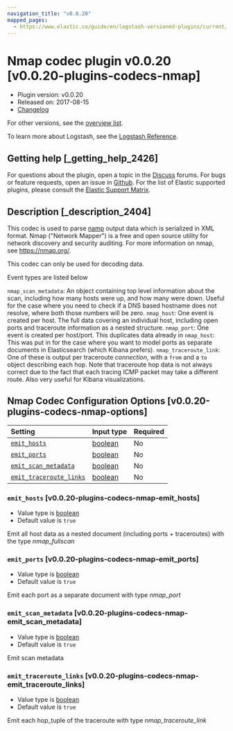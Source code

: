 ```yaml
---
navigation_title: "v0.0.20"
mapped_pages:
  - https://www.elastic.co/guide/en/logstash-versioned-plugins/current/v0.0.20-plugins-codecs-nmap.html
---
```


# Nmap codec plugin v0.0.20 [v0.0.20-plugins-codecs-nmap]

* Plugin version: v0.0.20
* Released on: 2017-08-15
* [Changelog](https://github.com/logstash-plugins/logstash-codec-nmap/blob/v0.0.20/CHANGELOG.md)

For other versions, see the [overview list](codec-nmap-index.md).

To learn more about Logstash, see the [Logstash Reference](https://www.elastic.co/guide/en/logstash/current/index.html).

## Getting help [_getting_help_2426]

For questions about the plugin, open a topic in the [Discuss](http://discuss.elastic.co) forums. For bugs or feature requests, open an issue in [Github](https://github.com/logstash-plugins/logstash-codec-nmap). For the list of Elastic supported plugins, please consult the [Elastic Support Matrix](https://www.elastic.co/support/matrix#matrix_logstash_plugins).

## Description [_description_2404]

This codec is used to parse [namp](https://nmap.org/) output data which is serialized in XML format. Nmap ("Network Mapper") is a free and open source utility for network discovery and security auditing. For more information on nmap, see <https://nmap.org/>.

This codec can only be used for decoding data.

Event types are listed below

`nmap_scan_metadata`: An object containing top level information about the scan, including how many hosts were up, and how many were down. Useful for the case where you need to check if a DNS based hostname does not resolve, where both those numbers will be zero. `nmap_host`: One event is created per host. The full data covering an individual host, including open ports and traceroute information as a nested structure. `nmap_port`: One event is created per host/port. This duplicates data already in `nmap_host`: This was put in for the case where you want to model ports as separate documents in Elasticsearch (which Kibana prefers). `nmap_traceroute_link`: One of these is output per traceroute *connection*, with a `from` and a `to` object describing each hop. Note that traceroute hop data is not always correct due to the fact that each tracing ICMP packet may take a different route. Also very useful for Kibana visualizations.

## Nmap Codec Configuration Options [v0.0.20-plugins-codecs-nmap-options]

| Setting | Input type | Required |
| :- | :- | :- |
| [`emit_hosts`](v0-0-20-plugins-codecs-nmap.md#v0.0.20-plugins-codecs-nmap-emit_hosts) | [boolean](/lsr/value-types.md#boolean) | No |
| [`emit_ports`](v0-0-20-plugins-codecs-nmap.md#v0.0.20-plugins-codecs-nmap-emit_ports) | [boolean](/lsr/value-types.md#boolean) | No |
| [`emit_scan_metadata`](v0-0-20-plugins-codecs-nmap.md#v0.0.20-plugins-codecs-nmap-emit_scan_metadata) | [boolean](/lsr/value-types.md#boolean) | No |
| [`emit_traceroute_links`](v0-0-20-plugins-codecs-nmap.md#v0.0.20-plugins-codecs-nmap-emit_traceroute_links) | [boolean](/lsr/value-types.md#boolean) | No |

### `emit_hosts` [v0.0.20-plugins-codecs-nmap-emit_hosts]

* Value type is [boolean](/lsr/value-types.md#boolean)
* Default value is `true`

Emit all host data as a nested document (including ports + traceroutes) with the type *nmap\_fullscan*

### `emit_ports` [v0.0.20-plugins-codecs-nmap-emit_ports]

* Value type is [boolean](/lsr/value-types.md#boolean)
* Default value is `true`

Emit each port as a separate document with type *nmap\_port*

### `emit_scan_metadata` [v0.0.20-plugins-codecs-nmap-emit_scan_metadata]

* Value type is [boolean](/lsr/value-types.md#boolean)
* Default value is `true`

Emit scan metadata

### `emit_traceroute_links` [v0.0.20-plugins-codecs-nmap-emit_traceroute_links]

* Value type is [boolean](/lsr/value-types.md#boolean)
* Default value is `true`

Emit each hop\_tuple of the traceroute with type *nmap\_traceroute\_link*
